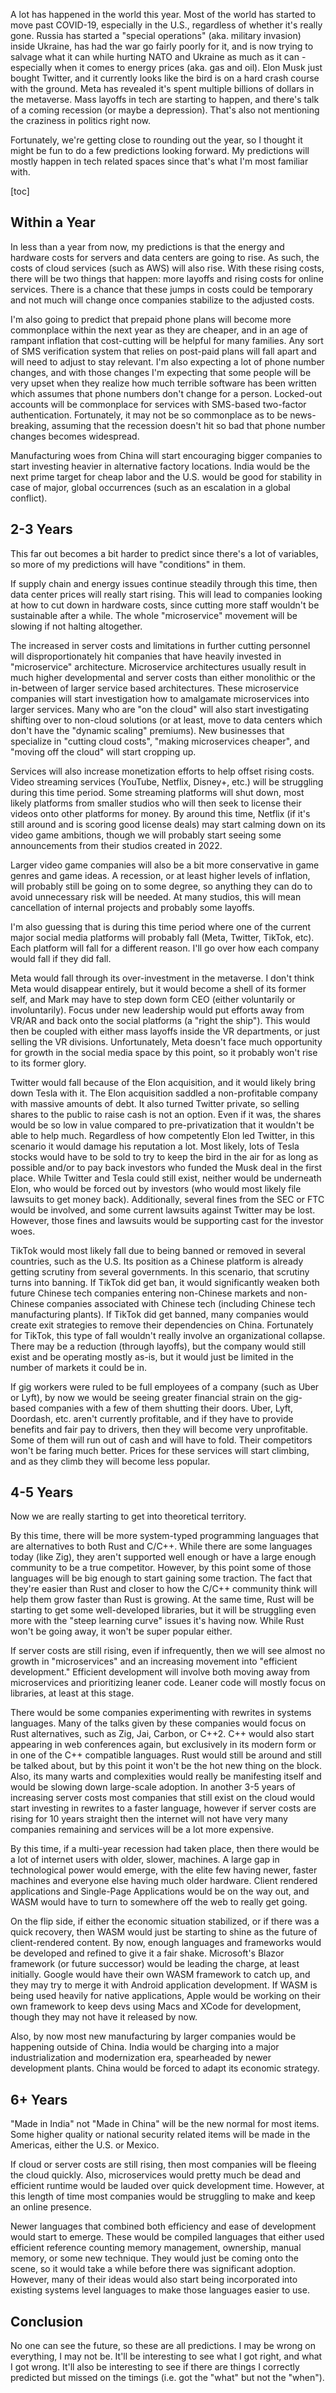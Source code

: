 A lot has happened in the world this year. Most of the world has started
to move past COVID-19, especially in the U.S., regardless of whether
it's really gone. Russia has started a "special operations" (aka. military
invasion) inside Ukraine, has had the war go fairly poorly for it, and is
now trying to salvage what it can while hurting NATO and Ukraine as much
as it can - especially when it comes to energy prices (aka. gas and oil).
Elon Musk just bought Twitter, and it currently looks like the bird is on
a hard crash course with the ground. Meta has revealed it's spent multiple
billions of dollars in the metaverse. Mass layoffs in tech are starting
to happen, and there's talk of a coming recession (or maybe a depression).
That's also not mentioning the craziness in politics right now.

Fortunately, we're getting close to rounding out the year, so I thought
it might be fun to do a few predictions looking forward. My predictions
will mostly happen in tech related spaces since that's what I'm most
familiar with.

[toc]

## Within a Year

In less than a year from now, my predictions is that the energy and
hardware costs for servers and data centers are going to rise. As such,
the costs of cloud services (such as AWS) will also rise. With these
rising costs, there will be two things that happen: more layoffs and
rising costs for online services. There is a chance that
these jumps in costs could be temporary and not much will change
once companies stabilize to the adjusted costs.

I'm also going to predict that prepaid phone plans will become more commonplace
within the next year as they are cheaper, and in an age of rampant
inflation that cost-cutting will be helpful for many families. Any sort
of SMS verification system that relies on post-paid plans will fall
apart and will need to adjust to stay relevant. I'm also expecting a lot
of phone number changes, and with those changes I'm expecting that some
people will be very upset when they realize how much terrible software
has been written which assumes that phone numbers don't change for a
person. Locked-out accounts will be commonplace for services with SMS-based
two-factor authentication. Fortunately, it may not be so commonplace as to
be news-breaking, assuming that the recession doesn't hit so bad that phone
number changes becomes widespread.

Manufacturing woes from China will start encouraging bigger companies to start
investing heavier in alternative factory locations. India would be the next
prime target for cheap labor and the U.S. would be good for stability in case
of major, global occurrences (such as an escalation in a global conflict).

## 2-3 Years

This far out becomes a bit harder to predict since there's a lot of
variables, so more of my predictions will have "conditions" in them.

If supply chain and energy issues continue steadily through this time, then
data center prices will really start rising. This will lead to companies looking
at how to cut down in hardware costs, since cutting more staff wouldn't be
sustainable after a while. The whole "microservice" movement will be slowing if
not halting altogether.

The increased in server costs and limitations in further cutting personnel
will disproportionately hit companies that have heavily invested in
"microservice" architecture. Microservice architectures usually result in much
higher developmental and server costs than either monolithic or the in-between
of larger service based architectures. These microservice companies will start
investigation how to amalgamate microservices into larger services. Many who
are "on the cloud" will also start investigating shifting over to non-cloud
solutions (or at least, move to data centers which don't have the "dynamic
scaling" premiums). New businesses that specialize in "cutting cloud costs",
"making microservices cheaper", and "moving off the cloud" will start cropping
up.

Services will also increase monetization efforts to help offset rising costs.
Video streaming services (YouTube, Netflix, Disney+, etc.) will be struggling during
this time period. Some streaming platforms will shut down, most likely platforms from
smaller studios who will then seek to license their videos onto other platforms for
money. By around this time, Netflix (if it's still around and is scoring good
license deals) may start calming down on its video game ambitions, though we will
probably start seeing some announcements from their studios created in 2022.

Larger video game companies will also be a bit more conservative in game genres
and game ideas. A recession, or at least higher levels of inflation, will
probably still be going on to some degree, so anything they can do to avoid
unnecessary risk will be needed. At many studios, this will mean cancellation of
internal projects and probably some layoffs.

I'm also guessing that is during this time period where one of the current major
social media platforms will probably fall (Meta, Twitter, TikTok, etc). Each
platform will fall for a different reason. I'll go over how each company would
fall if they did fall.

Meta would fall through its over-investment in the metaverse. I don't think Meta
would disappear entirely, but it would become a shell of its former self, and
Mark may have to step down form CEO (either voluntarily or involuntarily). Focus
under new leadership would put efforts away from VR/AR and back onto the social
platforms (a "right the ship"). This would then be coupled with either mass layoffs
inside the VR departments, or just selling the VR divisions. Unfortunately, Meta
doesn't face much opportunity for growth in the social media space by this point,
so it probably won't rise to its former glory.

Twitter would fall because of the Elon acquisition, and it would likely bring
down Tesla with it. The Elon acquisition saddled a non-profitable company with
massive amounts of debt. It also turned Twitter private, so selling shares to the
public to raise cash is not an option. Even if it was, the shares would be
so low in value compared to pre-privatization that it wouldn't be able to help much.
Regardless of how competently Elon led Twitter, in this scenario it would damage his
reputation a lot. Most likely, lots of Tesla stocks would have to be sold to try to
keep the bird in the air for as long as possible and/or to pay back investors who
funded the Musk deal in the first place. While Twitter and Tesla could still exist,
neither would be underneath Elon, who would be forced out by investors (who would
most likely file lawsuits to get money back). Additionally, several fines from the
SEC or FTC would be involved, and some current lawsuits against Twitter may be lost.
However, those fines and lawsuits would be supporting cast for the investor woes.

TikTok would most likely fall due to being banned or removed in several countries,
such as the U.S. Its position as a Chinese platform is already getting scrutiny
from several governments. In this scenario, that scrutiny turns into banning. If
TikTok did get ban, it would significantly weaken both future Chinese tech companies
entering non-Chinese markets and non-Chinese companies associated with Chinese tech
(including Chinese tech manufacturing plants). If TikTok did get banned, many
companies would create exit strategies to remove their dependencies on China.
Fortunately for TikTok, this type of fall wouldn't really involve an organizational
collapse. There may be a reduction (through layoffs), but the company would still
exist and be operating mostly as-is, but it would just be limited in the number of
markets it could be in.

If gig workers were ruled to be full employees of a company (such as Uber or Lyft),
by now we would be seeing greater financial strain on the gig-based companies with
a few of them shutting their doors. Uber, Lyft, Doordash, etc. aren't currently
profitable, and if they have to provide benefits and fair pay to drivers, then they
will become very unprofitable. Some of them will run out of cash and will have to
fold. Their competitors won't be faring much better. Prices for these services will
start climbing, and as they climb they will become less popular.

## 4-5 Years

Now we are really starting to get into theoretical territory.

By this time, there will be more system-typed programming languages that are
alternatives to both Rust and C/C++. While there are some languages today (like Zig),
they aren't supported well enough or have a large enough community to be a true
competitor. However, by this point some of those languages will be big enough to
start gaining some traction. The fact that they're easier than Rust and closer to
how the C/C++ community think will help them grow faster than Rust is growing. At
the same time, Rust will be starting to get some well-developed libraries, but it
will be struggling even more with the "steep learning curve" issues it's having now.
While Rust won't be going away, it won't be super popular either.

If server costs are still rising, even if infrequently, then we will see almost no
growth in "microservices" and an increasing movement into "efficient development."
Efficient development will involve both moving away from microservices and
prioritizing leaner code. Leaner code will mostly focus on libraries, at least at
this stage.

There would be some companies experimenting with rewrites in systems languages.
Many of the talks given by these companies would focus on Rust alternatives,
such as Zig, Jai, Carbon, or C++2. C++ would also start appearing in web conferences
again, but exclusively in its modern form or in one of the C++ compatible languages.
Rust would still be around and still be talked about, but by this point it won't be
the hot new thing on the block. Also, its many warts and complexities would really
be manifesting itself and would be slowing down large-scale adoption.
In another 3-5 years of increasing server costs most companies that still exist
on the cloud would start investing in rewrites to a faster language, however if server
costs are rising for 10 years straight then the internet will not have very many
companies remaining and services will be a lot more expensive.

By this time, if a multi-year recession had taken place, then there would be a lot
of internet users with older, slower, machines. A large gap in technological power
would emerge, with the elite few having newer, faster machines and everyone else
having much older hardware. Client rendered applications and Single-Page
Applications would be on the way out, and WASM would have to turn to somewhere
off the web to really get going.

On the flip side, if either the economic situation
stabilized, or if there was a quick recovery, then WASM would just be starting to
shine as the future of client-rendered content. By now, enough languages and
frameworks would be developed and refined to give it a fair shake. Microsoft's
Blazor framework (or future successor) would be leading the charge, at least
initially. Google would have their own WASM framework to catch up, and they may
try to merge it with Android application development. If WASM is being used heavily
for native applications, Apple would be working on their own framework to keep devs
using Macs and XCode for development, though they may not have it released by now.

Also, by now most new manufacturing by larger companies would be happening outside
of China. India would be charging into a major industrialization and modernization
era, spearheaded by newer development plants. China would be forced to adapt its
economic strategy.

## 6+ Years

"Made in India" not "Made in China" will be the new normal for most items. Some
higher quality or national security related items will be made in the Americas,
either the U.S. or Mexico.

If cloud or server costs are still rising, then most companies
will be fleeing the cloud quickly. Also, microservices would pretty much be dead
and efficient runtime would be lauded over quick development time. However, at this
length of time most companies would be struggling to make and keep an online presence.

Newer languages that combined both efficiency and ease of development would start
to emerge. These would be compiled languages that either used efficient reference
counting memory management, ownership, manual memory, or some new technique. They
would just be coming onto the scene, so it would take a while before there was
significant adoption. However, many of their ideas would also start being
incorporated into existing systems level languages to make those languages easier
to use.

## Conclusion

No one can see the future, so these are all predictions. I may be wrong on
everything, I may not be. It'll be interesting to see what I got right, and what
I got wrong. It'll also be interesting to see if there are things I correctly
predicted but missed on the timings (i.e. got the "what" but not the "when").

